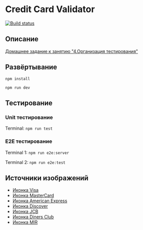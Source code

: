 # Credit Card Validator

[![Build status](https://ci.appveyor.com/api/projects/status/084mpi8c016grqee?svg=true)](https://ci.appveyor.com/project/gorynch/ahj-homeworks-testing)

## Описание

[Домашнее задание к занятию "4.Организация тестирования"](https://github.com/netology-code/ahj-homeworks/tree/AHJ-50/testing#credit-card-validator)

## Развёртывание

```npm install```

```npm run dev```

## Тестирование

### Unit тестирование

Terminal: ```npm run test```

### E2E тестирование

Terminal 1: ```npm run e2e:server```

Terminal 2: ```npm run e2e:test```

## Источники изображений

- [Иконка Visa](https://icons8.com/icon/13608/visa)
- [Иконка MasterCard](https://icons8.com/icon/13610/mastercard)
- [Иконка American Express](https://icons8.com/icon/13607/american-express)
- [Иконка Discover](https://icons8.com/icon/20798/discover-card)
- [Иконка JCB](https://icons8.com/icon/13609/jcb)
- [Иконка Diners Club](https://icons8.com/icon/20796/diners-club)
- [Иконка MIR](https://icons8.com/icon/59239/mir)